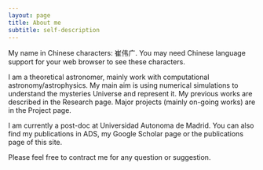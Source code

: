 ```yaml
---
layout: page
title: About me
subtitle: self-description
---
```


My name in Chinese characters: 崔伟广. You may need Chinese language support for your web browser to see these characters.

I am a theoretical astronomer, mainly work with computational astronomy/astrophysics. My main aim is using numerical simulations to understand the mysteries Universe and represent it. My previous works are described in the Research page. Major projects (mainly on-going works) are in the Project page.

I am currently a post-doc at Universidad Autonoma de Madrid. You can also find my publications in ADS, my Google Scholar page or the publications page of this site.

Please feel free to contract me for any question or suggestion.

<!-- My name is Inigo Montoya. I have the following qualities:

- I rock a great mustache
- I'm extremely loyal to my family

What else do you need?

### my history

To be honest, I'm having some trouble remembering right now, so why don't you just watch [my movie](http://en.wikipedia.org/wiki/The_Princess_Bride_%28film%29) and it will answer **all** your questions. -->
